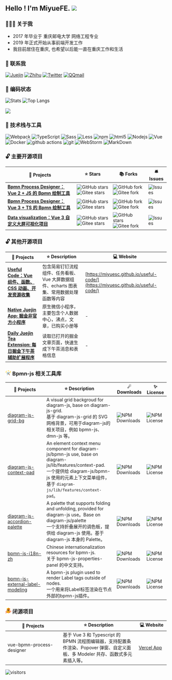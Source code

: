 Hello ! I'm MiyueFE. <img src="https://i0.hdslb.com/bfs/article/ff0c0bdc7abf6ab23b4a80bb6ba98b7d34bbdc10.gif" width="20">
-------------------------------------------------------------------------------------------------------

### 👨🏻‍💻 关于我

- 2017 年毕业于 重庆邮电大学 网络工程专业
- 2019 年正式开始从事前端开发工作
- 我目前居住在重庆, 也希望以后能一直在重庆工作和生活

### 💬 联系我

[![Juejin](https://img.shields.io/badge/Juejin-%231DA1F2.svg?&style=for-the-badge&logo=Juejin&logoColor=white)](https://juejin.cn/user/747323639208391/posts)
[![Zhihu](https://img.shields.io/badge/Zhihu-%231DA1F2.svg?&style=for-the-badge&logo=Zhihu&logoColor=white)](https://www.zhihu.com/people/miyuesc/posts)
[![Twitter](https://img.shields.io/badge/wechat-%231DA1F2.svg?&style=for-the-badge&logo=wechat&logoColor=white)](https://images.weserv.nl/?url=https://i0.hdslb.com/bfs/article/c851d0b329d3fd7f5c454bf0fe987884e5e8fd32.jpg)
[![QQmail](https://img.shields.io/badge/QQmail-%231DA1F2.svg?&style=for-the-badge&logo=mail.ru&logoColor=white)](mailto:913784771@qq.com)

### 🧠 编码状态

<p align="left">
  <img src="https://github-readme-stats.vercel.app/api?username=miyuesc&theme=radical&show_icons=true&include_all_commits=true" alt="Stats" height="140px" />
  <img src="https://github-readme-stats.vercel.app/api/top-langs/?username=miyuesc&layout=compact&theme=radical" alt="Top Langs" height="140px" />
</p>
<p>
  <a href="#gh-light-mode-only"><img align="center" src="https://github-profile-trophy.vercel.app/?username=miyuesc&row=1&column=6&no-bg=true" /></a>
</p>

### 🔧 技术栈与工具

![Webpack](https://img.shields.io/badge/-Webpack-8DD6F9?style=flat-square&logo=webpack&logoColor=white) ![TypeScript](https://img.shields.io/badge/-TypeScript-007ACC?style=flat-square&logo=typescript&logoColor=white) ![Sass](https://img.shields.io/badge/-Sass-CC6699?style=flat-square&logo=sass&logoColor=white) ![Less](https://img.shields.io/badge/-Less-311C87?style=flat-square&logo=less&logoColor=white) ![npm](https://img.shields.io/badge/-NPM-CB3837?style=flat-square&logo=npm&logoColor=white) ![html5](https://img.shields.io/badge/-HTML5-E34F26?style=flat-square&logo=html5&logoColor=white) ![Nodejs](https://img.shields.io/badge/-Nodejs-43853d?style=flat-square&logo=Node.js&logoColor=white) ![Vue](https://img.shields.io/badge/-Vue-db7092?style=flat-square&logo=vue.js&logoColor=white)  
![Docker](https://img.shields.io/badge/-Docker-46a2f1?style=flat-square&logo=docker&logoColor=white) ![github actions](https://img.shields.io/badge/-Github_Actions-2088FF?style=flat-square&logo=github-) ![git](https://img.shields.io/badge/-Git-F05032?style=flat-square&logo=git&logoColor=white) ![WebStorm](https://img.shields.io/badge/-WebStorm-DD0031?style=flat-square&logo=WebStorm&logoColor=white) ![MarkDown](https://img.shields.io/badge/-MarkDown-13aa52?style=flat-square&logo=Markdown&logoColor=white)

### 🔓 主要开源项目

|   **🎁 Projects**   |  **⭐ Stars**    | **📚 Forks**     |   **🛎 Issues**   |
| ---- | ---- | ---- | ---- |
|    [**Bpmn Process Designer：Vue 2 + JS 的 Bpmn 绘制工具**](https://miyuesc.github.io/process-designer/)  |![GitHub stars](https://img.shields.io/github/stars/miyuesc/bpmn-process-designer?style=flat&logo=github) ![Gitee stars](https://gitee.com/miyuesc/bpmn-process-designer/badge/star.svg?theme=dark)  |  ![GitHub fork](https://img.shields.io/github/forks/miyuesc/bpmn-process-designer?style=flat&logo=github) ![Gitee fork](https://gitee.com/miyuesc/bpmn-process-designer/badge/fork.svg?theme=dark)    |  ![Issues](https://img.shields.io/github/issues/miyuesc/bpmn-process-designer?style=flat-square&labelColor=343b41)    |
|[**Bpmn Process Designer：Vue 3 + TS 的 Bpmn 绘制工具**](https://miyuesc.github.io/vite-vue-bpmn-process/)|![GitHub stars](https://img.shields.io/github/stars/moon-studio/vite-vue-bpmn-process?style=flat&logo=github) ![Gitee stars](https://gitee.com/miyuesc/vite-vue-bpmn-process/badge/star.svg?theme=dark)|![GitHub fork](https://img.shields.io/github/forks/moon-studio/vite-vue-bpmn-process?style=flat&logo=github) ![Gitee fork](https://gitee.com/miyuesc/vite-vue-bpmn-process/badge/fork.svg?theme=dark)|![Issues](https://img.shields.io/github/issues/moon-studio/vite-vue-bpmn-process?style=flat-square&labelColor=343b41)|
|[**Data visualization：Vue 3 自定义大屏可视化项目**](https://miyuesc.github.io/data-visualization/)|![GitHub stars](https://img.shields.io/github/stars/miyuesc/vue-data-visualization?style=flat&logo=github) ![Gitee stars](https://gitee.com/miyuesc/vue-data-visualization/badge/star.svg?theme=dark)|![GitHub stars](https://img.shields.io/github/forks/miyuesc/vue-data-visualization?style=flat&logo=github) ![Gitee fork](https://gitee.com/miyuesc/vue-data-visualization/badge/fork.svg?theme=dark)|![Issues](https://img.shields.io/github/issues/miyuesc/vue-data-visualization?style=flat-square&labelColor=343b41)|

### 🔓 其他开源项目

| **🎁 Projects**                                               | ⭐ Description                                                | 💻 Website <div style="width:80px">                           |
| ------------------------------------------------------------ | ------------------------------------------------------------ | ------------------------------------------------------------ |
| [**Useful Code：Vue 组件、函数、CSS 动画、开发资源收集**](https://miyuesc.github.io/useful-code/) | 包含简易钉钉流程组件、任务看板、Vue 大屏数据组件、echarts 图表集、常用数据处理函数等内容 | [https://miyuesc.github.io/useful-code/](https://miyuesc.github.io/useful-code/) |
| [**Native Juejin App: 掘金非官方小程序**](https://github.com/miyuesc/native-juejin-app) | 原生微信小程序，主要包含个人数据中心，沸点，文章，已购买小册等 | -                                                            |
| [**Daily Juejin Tea Extension: 每日掘金下午茶辅助扩展程序**](https://github.com/miyuesc/daily-juejin-tea-extension) | 读取已打开的掘金文章页面，快速生成下午茶消息和表格信息       | -                                                            |

### <img src="./docs-images/README/image-20240117164127927.png" alt="image-20240117164127927" width=18 /> Bpmn-js 相关工具库

| 🎁 Projects <div style="width:100px">   | ⭐ Description                                                | ☄ Downloads                                                  | ✨ License                                                    |
| ------------------------------------------------------------ | ------------------------------------------------------------ | ------------------------------------------------------------ | ------------------------------------------------------------ |
| [diagram-js-grid-bg](https://github.com/miyuesc/diagram-js-grid-bg) | A visual grid backgroud for diagram-js, base on diagram-js-grid. <br/> 基于 diagram-js-grid 的 SVG 网格背景，可用于diagram-js的相关项目，例如 bpmn-js、dmn-js 等。 | ![NPM Downloads](https://img.shields.io/npm/dw/diagram-js-grid-bg) | ![NPM License](https://img.shields.io/npm/l/diagram-js-grid-bg) |
| [diagram-js-context-pad](https://github.com/miyuesc/diagram-js-context-pad) | An element context menu component for diagram-js/bpmn-js use, base on diagram-js/lib/features/context-pad.<br/> 一个提供给 diagram-js/bpmn-js 使用的元素上下文菜单组件，基于 `diagram-js/lib/features/context-pad`。 | ![NPM Downloads](https://img.shields.io/npm/dw/diagram-js-context-pad) | ![NPM License](https://img.shields.io/npm/l/diagram-js-context-pad) |
| [diagram-js-accordion-palette](https://github.com/miyuesc/diagram-js-accordion-palette) | A palette that supports folding and unfolding, provided for diagram-js use。Base on diagram-js/palette <br/> 一个支持折叠展开的调色板，提供给 diagram-js 使用。基于 diagram-js 本身的 Palette。 | ![NPM Downloads](https://img.shields.io/npm/dw/diagram-js-accordion-palette) | ![NPM License](https://img.shields.io/npm/l/diagram-js-accordion-palette) |
| [bpmn-js-i18n-zh](https://github.com/miyuesc/bpmn-js-i18n-zh) | Chinese internationalization resources for bpmn-js. <br/> 关于 bpmn-js-properties-panel 的中文支持。 | ![NPM Downloads](https://img.shields.io/npm/dw/bpmn-js-i18n-zh) | ![NPM License](https://img.shields.io/npm/l/bpmn-js-i18n-zh) |
| [bpmn-js-external-label-modeling](https://github.com/miyuesc/bpmn-js-external-label-modeling) | A bpmn-js plugin used to render Label tags outside of nodes. <br/> 一个用来将Label标签渲染在节点外部的bpmn-js插件。 | ![NPM Downloads](https://img.shields.io/npm/dw/bpmn-js-external-label-modeling) | ![NPM License](https://img.shields.io/npm/l/bpmn-js-external-label-modeling) |

### <img src="./docs-images/README/image-20240117163833000.png" alt="image-20240117163833000" width=18 /> 闭源项目

| 🎁 Projects <div style="width:150px"> | ⭐ Description                                                | 💻 Website <div style="width:80px">                          |
| ------------------------------------ | ------------------------------------------------------------ | ----------------------------------------------------------- |
| vue-bpmn-process-designer            | 基于 Vue 3 和 Typescript 的 BPMN 流程图编辑器，支持配置条件渲染、Popover 弹窗、自定义面板、多 Modeler 共存、函数式多元素插入等。 | [Vercel App](https://vue-bpmn-process-designer.vercel.app/) |


![visitors](https://visitor-badge.laobi.icu/badge?page_id=miyuesc)
